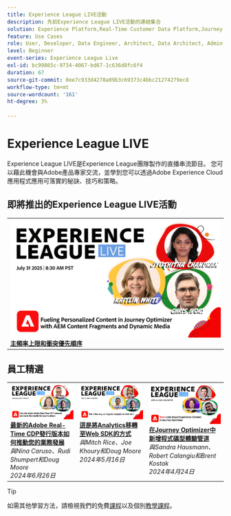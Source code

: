 ```yaml
---
title: Experience League LIVE活動
description: 先前Experience League LIVE活動的連結集合
solution: Experience Platform,Real-Time Customer Data Platform,Journey Optimizer,Experience Manager,Target,Audience Manager,Analytics
feature: Use Cases
role: User, Developer, Data Engineer, Architect, Data Architect, Admin, Leader
level: Beginner
event-series: Experience League Live
exl-id: bc99865c-9734-4067-bd67-1c636d8fc6f4
duration: 67
source-git-commit: 0ee7c933d4278a09b3c69373c4bbc21274279ec8
workflow-type: tm+mt
source-wordcount: '161'
ht-degree: 3%

---
```


# Experience League LIVE

Experience League LIVE是Experience League團隊製作的直播串流節目。  您可以藉此機會與Adobe產品專家交流，並學到您可以透過Adobe Experience Cloud應用程式應用可落實的秘訣、技巧和策略。

<div id="upcoming-events">

## 即將推出的Experience League LIVE活動

<table>
    <tr>
        <td style="vertical-align: top;"><a href="episodes/exl-live-episode-07-31-25.md">
              <img alt="Experience League LIVE 7月31日" src="episodes/assets/WebBanner-31July2025.png">
            </a>
            <div>
              <a href="episodes/exl-live-episode-07-31-25.md">
                <strong>主頻率上限和衝突優先順序</strong>
              </a>
            </div>
        </td>
    </tr>

</table>

</div>


<div id="recs-overview-body-1"></div>
<div id="recs-overview-body-2"></div>
<div id="recs-overview-body-3"></div>
<div id="recs-overview-body-4"></div>
<div id="recs-overview-body-5"></div>
<div id="recs-overview-body-6"></div>

<div id="past-events">


</div>

## 員工精選

<table style="max-width: 1214px;">

<tr>
  <td style="vertical-align: top;"><a href="episodes/exl-live-episode-06-26-24.md">
      <img alt="Experience League LIVE 4月21日" src="episodes/assets/WebBanner-June26-2024.jpg">
    </a>
    <div>
      <a href="episodes/exl-live-episode-06-26-24.md">
        <strong>最新的Adobe Real-Time CDP發行版本如何推動您的業務發展</strong>
      </a>
      <br/><em>與Nina Caruso、Rudi Shumpert和Doug Moore</em>
      <br/><em>2024年6月26日</em>
    </div>
  </td>

<td style="vertical-align: top;">
    <a href="episodes/exl-live-episode-05-16-24.md">
      <img alt="Experience League LIVE ep8" src="episodes/assets/WebBanner-May16-2024.jpg">
    </a>
    <div>
      <a href="episodes/exl-live-episode-05-16-24.md"><strong>這是將Analytics移轉至Web SDK的方式</strong></a>
      <br/><em>與Mitch Rice、Joe Khoury和Doug Moore</em>
      <br/><em>2024年5月16日</em>
    </div>
  </td>

<td style="vertical-align: top;">
    <a href="episodes/exl-live-episode-05-26-22.md">
      <img alt="Experience League LIVE 5月26日" src="episodes/assets/WebBanner-Apr24-2024.jpg">
    </a>
    <div>
      <a href="episodes/exl-live-episode-04-24-24.md">
        <strong>在Journey Optimizer中新增程式碼型體驗管道</strong>
      </a>
      <br/><em>與Sandra Hausmann、Robert Calangiu和Brent Kostak</em>
      <br/><em>2024年4月24日</em>
    </div>
  </td>
  </tr>

</table>


>[!TIP]
>
>如需其他學習方法，請檢視我們的免費[課程](https://experienceleague.adobe.com/zh-hant#dashboard/learning)以及個別[教學課程](https://experienceleague.adobe.com/docs/home-tutorials.html?lang=zh-Hant)。

